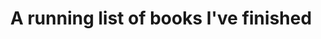 ---
layout: wikibook
title: A running list of books I've finished
books:
 - title: Captains of the sands
   author: Jorge Amado
   link: https://openlibrary.org/works/OL19709950W
   image: https://covers.openlibrary.org/b/olid/OL26923104M-L.jpg
   date_finished: 12/27/2022
   notes: Love the style and sense of wonder that Jorge writes with. Perhaps I should read the other Bahia books in the series... 
 - title: Suitcase Clone
   author: Robin Sloan
   link: https://openlibrary.org/works/OL28456044W
   image: https://m.media-amazon.com/images/I/41fKV2xVOCL.jpg
   date_finished: 09/28/2022
   notes: A lovely novella from Robin Sloan that builds on the Robin Sloan Cinematic Universe...! Fast pasted and full of intrigue. Definitely left me wanting more!
 - title: Popisho
   author: Leone Ross
   link: https://openlibrary.org/works/OL20849886W
   image: https://covers.openlibrary.org/b/olid/OL28229066M-L.jpg
   date_finished: 09/21/2022
   notes: What a magical lush book. Ugly, raw, squelchy. The opposite of the Ruth Ozeki book I just read... Popisho is full of exquisite descriptions, magical realism, surreal nonsense and raw, bloody, colorful magic. Full of gods and humans at their best and worst I absolutely loved this book. If you're looking for something that is a riot of color, emotion and humanity then this is it.
 - title: The Book of Form and Emptiness
   author: Ruth Ozeki
   link: https://openlibrary.org/works/OL24197713W
   image: https://covers.openlibrary.org/b/olid/OL35354576M-L.jpg
   date_finished: 08/28/2022
   notes: While at times Ruth Ozeki's writing is lyrical and magical, mostly this book felt kind of sterile. Neither of the main characters feel deeply explored and the most interesting characters (the aleph and the bottleman) are really only side events. Overall the book tasted like it had been aged in steel barrels and I was left wanting something more full bodied, more lyrical, more vivid.
 - title: Assassin's Fate
   author: Robin Hobb
   link: https://openlibrary.org/works/OL19098683W
   image: https://covers.openlibrary.org/b/id/8417258-L.jpg
   date_finished: 06/11/2022
   notes: Oof. That concludes reading all 16 of the realm of the elderlings books. I haven't kept detailed notes on them but I'm so glad that I read them all and read them in order. In many ways Nighteyes is the main character. These last three books tie together so many threads and loose ends - the storyline is dark but the ending is magical. Robin Hobb has such a powerful command of both small characters and giant worlds.
 - title: Fool's quest
   author: Robin Hobb
   link: https://openlibrary.org/works/OL20005636W
   image: https://covers.openlibrary.org/b/olid/OL32221420M-L.jpg
   date_finished: 05/02/2022
   notes: 
 - title: Fool's Assassin
   author: Robin Hobb
   link: https://openlibrary.org/works/OL17268025W
   image: https://covers.openlibrary.org/b/olid/OL27933228M-L.jpg
   date_finished: 04/11/2022
   notes: 
 - title: Blood of Dragons
   author: Robin Hobb
   link: https://openlibrary.org/works/OL24788835W
   image: https://covers.openlibrary.org/b/id/11548993-L.jpg
   date_finished: 03/11/2022
   notes: 
 - title: City of dragons
   author: Robin Hobb
   link: https://openlibrary.org/works/OL16442335W
   image: https://covers.openlibrary.org/b/olid/OL26704388M-L.jpg
   date_finished: 02/24/2022
   notes: 
 - title: Dragon Haven
   author: Robin Hobb
   link: https://openlibrary.org/works/OL14962810W
   image: https://covers.openlibrary.org/b/id/6298448-L.jpg
   date_finished: 02/08/2022
   notes: 
 - title: Dragon Keeper
   author: Robin Hobb
   link: https://openlibrary.org/works/OL24710497W
   image: https://covers.openlibrary.org/b/olid/OL32800595M-L.jpg
   date_finished: 01/17/2021
   notes: 
 - title: Fool's fate
   author: Robin Hobb
   link: https://openlibrary.org/works/OL2707195W
   image: https://covers.openlibrary.org/b/id/374007-L.jpg
   date_finished: 12/22/2021
   notes: Are there stronger characters than the Fitz and the Fool? What depth of emotion. This series is a magical climax and feels like it rivals the original assassin trilogy! Loved reading this series.
 - title: The Golden Fool
   author: Robin Hobb
   link: https://openlibrary.org/works/OL2707218W
   image: https://covers.openlibrary.org/b/id/5206-L.jpg
   date_finished: 12/01/2021
   notes: WHAT! So many mysteries unraveling, starting, crossing. Such emotionally charged scenes. Not giving anything away but this book is a big one.
 - title: Fool's Errand
   author: Robin Hobb
   link: https://openlibrary.org/works/OL2707194W
   image: https://covers.openlibrary.org/b/id/373090-L.jpg
   date_finished: 11/09/2021
   notes: LOVE returning to Fitz and the Fool. I'm so deep in the Robin Hobb world now....
 - title: Ship of Destiny
   author: Robin Hobb
   link: https://openlibrary.org/works/OL20084374W
   image: https://covers.openlibrary.org/b/id/8753566-L.jpg
   date_finished: 10/07/2021
   notes: Wow! Another trilogy down. I love the callbacks and hints for the original series. Onwards!
 - title: The Mad Ship
   author: Robin Hobb
   link: https://openlibrary.org/works/OL2707227W
   image: https://covers.openlibrary.org/b/id/1180-L.jpg
   date_finished: 08/09/2021
   notes: Now things are getting interesting! Love the origin story for the live ships - what an incredible dark backdrop to the whole saga.
 - title: Ship of Magic
   author: Robin Hobb
   link: https://openlibrary.org/works/OL2707209W
   image: https://covers.openlibrary.org/b/olid/OL32335046M-L.jpg
   date_finished: 06/26/2021
   notes: Onwards into the Robin Hobb cinematic universe! This series starts somewhat slowly but I love the all new (or is it!) version of live ships and their unique "magic".
 - title: Assassin's Quest
   author: Robin Hobb
   link: https://openlibrary.org/works/OL2707231W
   image: https://covers.openlibrary.org/b/id/4873-L.jpg
   date_finished: 04/19/2021
   notes: I love this trilogy so much. This is my third or fourth full re-read since I was a teenager and it remains magical each time. Such world building, characters and adventure. Onwards to the remaining.... *checks notes*.... 14 books!
 - title: Royal Assassin
   author: Robin Hobb
   link: https://openlibrary.org/works/OL2707223W
   image: http://covers.openlibrary.org/b/id/4871-L.jpg
   date_finished: 03/24/2021
   notes: That last line!! Such depth of characters. I really love this series. World building, unique ideas around magic, politics, love, wolves, assassins! Love it. Just as good as I remember.
 - title: Assassin's Apprentice
   author: Robin Hobb
   link: https://openlibrary.org/works/OL2707210W
   image: http://covers.openlibrary.org/b/id/4869-L.jpg
   date_finished: 03/08/2021
   notes: Diving back into an epic read of the 17 Robin Hobb books. The farseer trilogy is my all time fave and I've read these books several times before but I'm starting here to read them all in order.
 - title: The mushroom at the end of the world
   author: Anna Lowenhaupt Tsing
   link: https://openlibrary.org/works/OL20015789W
   image: http://covers.openlibrary.org/b/id/8881648-L.jpg
   date_finished: In progress...
   notes: A really magical exploration of global capitalism and... mushrooms?!
 - title: A Memory Called Empire
   author: Arkady Martine
   link: https://www.amazon.com/Memory-Called-Empire-Arkady-Martine-ebook/dp/B07C7BCB88
   date_finished: 02/10/2021
   notes: What richness! The first time I've read sci-fi that felt a bit like Iain M Banks. Deep, complex, rich worlds with strong characters. An absolute treat - spanning langauge, poetry, politics, identity, memory and more. I cannot wait for the followup. After reading so much poorly written sci fi recently (Dune, The Ministry of the Future, Exhalation..) this was a refreshing breath of fresh air.
 - title: Laughter in the Dark
   author: Vladamir Nabakov
   link: https://www.amazon.com/Laughter-Vintage-International-Vladimir-Nabokov-ebook-dp-B004KABE1K/dp/B004KABE1K/
   date_finished: 01/17/2021
   notes: An airbnb read. Just lovely poetic writing - a breath of fresh air after a bunch of badly-written scifi.
 - title: The Ministry for the Future
   author: Kim Stanley Robinson
   link: https://www.amazon.com/Ministry-Future-Kim-Stanley-Robinson-ebook/dp/B084FY1NXB 
   date_finished: 01/10/2021
   notes: Abandoned during the free preview. Everyone is raving about this book but honestly the writing felt incredibly flat. I'm tired of sci-fi stories having bad writing :(
 - title: Exhalation
   author: Ted Chiang
   link: https://www.amazon.com/Exhalation-Stories-Ted-Chiang-ebook/dp/B07GD46PQZ 
   date_finished: 01/04/2021
   notes: Abandoned 2/3 of the way through :( - while I quite enjoyed some of the provocations in the stories ultimately the writing didn't captivate me. Left me feeling bored so I gave it up.
 - title: Multidimensional Executive Coaching
   author: Ruth L. Orenstein
   link: https://www.amazon.com/Multidimensional-Executive-Coaching-Ruth-Orenstein/dp/0826125662 
   date_finished: 01/06/2021
   notes: Some great thought provoking ideas about coaching, consulting and being embedded inside organizations as an outsider. I especially love the concept in the book of overbounded or underbounded organizations.
 - title: The Player of Games
   author: Iain M. Banks
   link: https://www.amazon.com/Player-Games-Culture-Iain-Banks/dp/0316005401
   date_finished: 12/01/2020
   notes: I have fond memories of the first time reading this and felt like it left a big impression on me. Re-reading this book I still loved it but the shine has come off a little - I think other culture books are perhaps better. Still, the world building (universe building!) that Iain M Banks does is like no other.
 - title: Dune
   author: Frank Herbert
   link: https://www.amazon.com/Dune-Frank-Herbert/dp/0441172717
   date_finished: 11/31/2020
   notes: Started reading this while traveling through Utah and Arizona to get a feel for desert living. I enjoyed the book but definitely didn't feel like it lived up to the hype. Inventive but the characters felt a little stale.
 - title: "Working in Public: The Making and Maintenance of Open Source Software"
   author: Nadia Eghbal
   link: https://www.amazon.com/Working-Public-Making-Maintenance-Software/dp/0578675862
   date_finished: 10/15/2020
   notes: A great read about internet creators, economics of production, communities, influencers, open source and more. Nadia provides a ton of real data and examples but pairs them with big ideas and concepts. Essential read.
 - title: The Uncertainty Mindset
   author: Vaughn Tan
   link: https://www.amazon.com/Uncertainty-Mindset-Innovation-Insights-Frontiers-ebook/dp/B0825CZQR8   
   date_finished: 08/31/2020
   notes: A wonderful rich book exploring the world of high end culinary R&D to find lessons applicable for other types of organizations. A really fun read - great stories about high end cooking as well as sharp insights about food.
 - title: Tomorrow Lies in Ambush
   author: Bob Shaw
   link: https://www.amazon.com/Tomorrow-Lies-Ambush-Bob-Shaw-ebook/dp/B00GVFQJDU
   date_finished: 08/22/20
   notes: Classic sci-fi short stories recommended by Matt Webb. Some really lovely ideas and great writing! All the stories are very character-driven and often reflect more strongly on the individual characters motives and identities over the larger sci-fi conceits! Lovely. Thanks Matt!
 - title: East of Eden
   author: John Steinbeck
   link: https://www.amazon.com/East-Eden-Penguin-Orange-Collection/dp/0143129481
   date_finished: 07/29/20
   notes: What a magnificent - truly epic work. I'm a big Steinbeck fan already and I think I even read this one previously but loved immersing myself in this wonderful story. The biblical theme is almost too strong at times but is richly counterbalanced by Steinbeck's incredibly loving character portraits. Amazing.
 - title: Veil
   author: Eliot Peper
   link: https://www.amazon.com/Veil-Eliot-Peper-ebook/dp/B085PSTJNC   
   date_finished: 06/08/20
   notes: A really great fast-paced read. Eliot has a great knack for constructing plausible near-futures and then situating fully realized human stories within those futures. Thought provoking and enjoyable.
 - title: The Memory Police
   author: Yoko Ogawa
   link: https://www.amazon.com/Memory-Police-Novel-Yoko-Ogawa/dp/1101870605
   date_finished: 05/17/20
   notes: While the writing style at times is captivating - like a penny falling into a deep well - often the writing was unremarkable and the plot unfolded fairly slowly. All in the book was, ironically, forgettable. That said - the ending, where bodies start to fade away really resonated during this period of lockdown and isolation - it captures the essence of my embodied self fading away into an infinite series of zoom screens.
 - title: Working Identity- Unconventional Strategies for Reinventing Your Career
   author: Herminia Ibarra
   link: https://www.amazon.com/Working-Identity-Unconventional-Strategies-Reinventing/dp/1591394139
   date_finished: 05/15/20
   notes: A wonderful meditation on career change (and life change generally) as being a process of iterating and trying on new identities. Has deep implications for independents also. Going to blog this book up. Originally found via Vaughn Tan's newsletter.
 - title: An Introduction to Haiku
   author: Harold Gould Henderson
   link: https://www.amazon.com/Introduction-Haiku-Anthology-Poems-Poets/dp/0385093764
   date_finished: 03/12/20
   notes: Brian suggested I get into Haiku and pick up this book and I'm glad I did! Beautiful, easy to read intro to Haiku. The author gives great context for what Haiku is, the main poets and how to read Haiku poetry. Recommended!
 - title: Tears of the Trufflepig
   author: Fernando A. Flores
   link: https://www.amazon.com/Tears-Trufflepig-Novel-Fernando-Flores/dp/0374538336
   date_finished: 01/09/20
   notes: A wonderful book. Like an absurdist Cormac McCarthy x Kurt Vonnegut mashup. Lyrical descriptions, wonderful characters and a wild imagination. Highly recommended.
 - title: A Winter’s Promise
   author: Christelle Dabos
   link: https://www.amazon.com/Winters-Promise-Mirror-Visitor-Quartet-ebook/dp/B07B8WK17G
   date_finished: 12/30/19
   notes: There are moments when the lavish fantasy world and the magic contained in it sucked me in - but ultimately the character development and plot just didn't hang together to keep me reading. Good escapist reading but there are better fantasy worlds to lose yourself in than this one.
 - title: Less
   author: Andrew Sean Greer
   link: https://www.amazon.com/Less-Winner-Pulitzer-Prize-Novel/dp/0316316121
   date_finished: 12/20/19
   notes: A truly delightful novel - with hints of PG Wodehouse. This book really sucked me in with magical lush writing and a great wry tone. Definitely recommended.
 - title: Infinite Detail
   author: Tim Maughan
   link: https://www.amazon.com/Infinite-Detail-Novel-Tim-Maughan/dp/0374175411
   date_finished: 12/1/19
   notes: A fun quick read. There's some good language and some nice world-setting but I wish some of the characters had been more fully developed and I wish the central idea had been stronger. The ending kind of fizzles out and there could have been room for so much more here.. Good for a little lightweight-dytopia though.
 - title: Dead Astronauts
   author: Jeff VanderMeer
   link: https://www.amazon.com/Dead-Astronauts-Novel-Jeff-VanderMeer/dp/0374276803
   date_finished: 11/15/19
   notes: I think perhaps I made a mistake. I didn't realize until after I'd read it that it was part of the Borne series. Maybe that would have been useful because this book made zero sense. Like a William Burroughs book it was somehow interesting and riveting at times despite literally making no sense. Did I mention it makes no sense? The first section with the three astronauts was the most compelling..... Maybe I should read the other Borne books and it'll make more sense? But I doubt it.
 - title: The Nix
   author: Nathan Hill
   link: https://www.amazon.com/Nix-Nathan-Hill/dp/1101970340
   date_finished: 10/28/19
   notes: Abandoned 500 pages in. I tried to keep going but just couldn't. A Very Bad Book. Highly un-recommended. <a href='https://www.currentaffairs.org/2017/09/how-novelty-ruined-the-novel'>This is a good takedown</a>. So many characters are badly written sexually frustrated males and it's just all round a bad book. Couple sentences worth savoring but.. ugh.
 - title: A Gentleman in Moscow
   author: Amor Towles
   link: https://www.amazon.com/Gentleman-Moscow-Novel-Amor-Towles-ebook/dp/B01COJUEZ0
   date_finished: 10/03/19
   notes: Amor is a wonderful writer with so many lyrical touches, flourishes and turns of phrase. The feel of the book of politics, culture and acting in the proper way is great. Without posting spoilers there's a few themes in the book that make me feel like the book was written by a man - that some of the more emotionally rich moments are skipped over... But overall highly recommended as a fun, engaging and lyrical book.
 - title: Tempo - timing, tactics and strategy in narrative-driven decision-making 
   author: Venkatesh Rao
   link: https://www.amazon.com/Tempo-tactics-strategy-narrative-driven-decision-making-ebook/dp/B0069CHSLW
   date_finished: 09/09/19
   notes: I really should have read this years ago but I really enjoyed this piece. The core ideas around tempo of interactions, narrative time and that the kitchen is the best way to think about time will all stick with me for a while. Recommended.
 - title: Conversation -  How Talk Can Change Our Lives
   author: Theodore Zeldin
   link: https://www.amazon.com/Conversation-How-Talk-Change-Lives/dp/1587680009
   date_finished: 09/04/19
   notes: A delightful little book that was a gift from my friend Brian. A little meditation on conversations, how important they are and some of the explicit and implicit ways they can go wrong. At first I thought this was going to offer solutions and ideas but mostly it just offers poetry and provocations. I think it'll stick with me for a long time though - and the art from the author scattered through the book makes a lovely little object. Thanks Brian!
 - title: Recursion
   author: Blake Crouch
   link: https://www.amazon.com/Recursion-Novel-Blake-Crouch-ebook/dp/B07HDSHP7N
   date_finished: 9/3/19
   notes: A fast-paced, high-action read. A fun time-travel romp with some great characters. Ultimately I thought the premise was smart and the writing handled it well but the whole novel felt a little shallow. There were some really meaty ideas about identity and family wrapped up here that kind of got sidelined for the sake of the technology-driven plot and I thought that was a shame. Fun read though.
 - title: Way Station
   author: Clifford D. Simak
   link: https://www.amazon.com/Way-Station-Clifford-D-Simak-ebook/dp/B00YO78RRS
   date_finished: 8/25/19
   notes: Lovely vintage sci-fi recommended by Chris Butler. There's aliens, teleporting and... magic? But nothing flashy happens - it's an incredibly human story. This is a really thoughtful and fresh story. Highly recommended.
 - title: Idiots First
   author: Bernard Malamud
   link: https://www.amazon.com/Idiots-First-Bernard-Malamud/dp/0374174202
   date_finished: 8/15/19
   notes: The opening line of Idiot's First is a masterpiece. 'The thin ticking of the tin clock stopped'. Loved a few of the other stories but some were definitely forgettable. I'd recommend dipping your toe in and at the very least reading the title story Idiots First.
 - title: The Scar
   author: China Miéville
   link: https://www.amazon.com/Scar-China-Mi%C3%A9ville/dp/0345460014
   date_finished: 08/06/19
   notes: Ah what delicious sludgy, dark, human texture. China Miéville's descriptive language and world building is unparalleled. This is book two (after reading Perdido Street Station last year). These books are long and luxurious so perhaps not the best entry point if you're new to his writing but if you like this kind of thing there's nothing better. My only quarrel with this book was the ending... It felt somewhat unsatisfying, or rather unfinished - where a typical book resolves this felt like the open sea was still in front of you? But it's a very minor comment as mostly the strength of this book was that every page told a lifetime of texture. Definitely going to read book three of this trilogy after a break.
 - title: Last Night
   author: James Salter
   link: https://www.amazon.com/Last-Night-Stories-James-Salter/dp/1400078415
   date_finished: 07/14/19
   notes: After reading All That Is I had to wash my palette and get back to some of his delicious writing. This was much more in line with Light Years and contained some lovely moments. None of the short stories will linger with me too long but it's a short read and I'd recommend it.
 - title: Emissaries Guide to Worlding
   author: Ian Cheng
   link: https://serpentine-galleries.myshopify.com/products/coming-soon-ian-cheng-emissaries-guide-to-worlding
   notes: The core idea of the masks - the cartoonist, the director, the hacker and the emissary - is wonderful and a new lens to look at the world through, so overall I'd recommend the book. But there was also an incredible over-indulgence from the author to live inside his own worlds (which feels very finite game like, not infinite game like). And the lack of people anywhere in his worlds is also problematic. That said - the book as an object is beautiful and wonderfully designed.
   date_finished: 7/8/19
   image: https://cdn.shopify.com/s/files/1/2113/7453/products/Cover_-_FINAL_002_1024x.jpg?v=1524225901
 - title: The Prisoner
   author: Thomas M. Disch
   link: https://www.amazon.com/Prisoner-Novel-Thomas-M-Disch/dp/014311722X
   notes: I really enjoyed this - a delightfully British story of being trapped, like a combination of Kafka and PG Wodehouse. The plot derailed itself in a few places and there was a whole Shakespere reference that kind of went over my head but the writing was wonderful. Recommended.
   date_finished: 7/7/19
 - title: Oval
   author: Elvia Wilk
   link: https://www.amazon.com/Oval-Novel-Elvia-Wilk/dp/1593764057
   date_finished: 6/24/19
   notes: I really loved this. Distinctive, fresh writing that captures so much of the present weirdness in society while also somehow feeling timeless. The middle third dragged slightly for me but the descent into ecological weird towards the end is just wonderful and reminds me of the Annihiliation series by Jeff Vandermeer. Oh and the whole book centers on this premise of artists becoming 'consultants' which is magnificent. Recommended. Verdict- 👍🌲
 - title: All That Is
   author: James Salter
   link: https://www.amazon.com/dp/B007WKFMGS
   date_finished: 06/09/2019
   notes: A wildly disappointing read. Not that it was so bad but that having recently read Light Years I was expecting so much more. There were moments of brilliance in the writing and some of the scenes will linger with me overall the book didn't really make me feel anything. Definitely read Light Years instead.
 - title: Borderless
   author: Eliot Peper
   link: https://www.amazon.com/dp/B07BM7F9SF
   date_finished: 5/20/2019
   notes: Book two of the Analog series. Overall I connected less with the main character in this one but connected more with the overall premise which is very thought provoking. It feels today that we are actively living through the end (or at least a phase transition) of sovereignty. Compelling and a quick read.
 - title: Bandwidth
   author: Eliot Peper
   link: https://www.amazon.com/dp/B075CLV95J/
   date_finished: 5/13/2019
   notes: I completely devoured this book. The characters and pace keeps it flowing but the ideas will stick with me - it's grounded in a very near future and the concepts are well thought through. Excited to keep diving into Borderless next.
 - title: The Gone Away World
   author: Nick Harkaway
   link: https://www.amazon.com/dp/B001EL6R9W/
   date_finished: 5/07/2019
   notes: A majestic feat of imagination - whirlwind story of a gong-fu epic in a world gone mad. Definitely feels like it needed better editing or structuring and was about 100 pages too long but the strength of imagination and grasp of poetry really captivated me. Picked this up off the street on the way home from kung-fu training (approriate!). I'll be reading more of his work.
 - title: Light Years
   author: James Salter
   link: https://www.amazon.com/dp/B004G8PIOA/
   date_finished: 4/12/2019
   notes: This book completely destroyed me. The writing is dense and poetic like almost no one I've ever read. Did you know glass is a liquid and slowly 'flows'? This book operates on a time horizon and 'flows' through lives in a deeply transformative way. Found via <a href='https://www.gyford.com/phil/writing/2019/02/15/light-years-james-salter/'>Phil Gyford</a>
 - title: Delirious New York
   author: Rem Koolaas
   link: https://www.amazon.com/dp/B00JYVYUUW/
   date_finished: 3/18/2019
   notes: It's architecture writing but lyrical, magical and opinionated. A tour de force through New York's history with tons of interesting characters, ideas, explorations and more. Ideas include congestion as an organizing principle of the city, and every block being an archipelago. Wonderful and highly recommended.
 - title: Tomorrow In The Battle Think On Me
   author: Javier Marias
   link: https://www.amazon.com/dp/0307950751 
   date_finished: 2/17/2019
   notes: Abandoned. I think somewhere in this book is buried a wonderful treasure. The looping self-aware story is fundamentally interesting and new but the language that wraps around it chokes it to death. Abandoned about half way through.
 - title: Summerland
   author: Hannu Rajaniemi
   link: https://www.amazon.com/dp/B0756K1Q8D/
   date_finished: 1/21/2019
   notes: A wonderful original work - full of interesting characters. Ghosts! Spys! Old London! Really enjoyed this and tore through it super fast.
 - title: Finite & Infinite Games
   author: James Carse
   link: https://www.amazon.com/dp/B004W3FM4A/
   date_finished: 1/10/2019
   notes: Great unique book, wonderful analogy to finite and infinite writing....
 - title: The Power
   author: Naomi Alderman
   link: https://www.amazon.com/dp/B01N0Z1EY0
   date_finished: 12/30/2018
   notes: Provocative premise but I felt it squandered an opportunity at a deeper political and/or emotional exploration of what would happen if teenage girls gained a new incredible power. Somehow it resorted to.... fucking and fighting?
 - title: Perdido Street Station
   author: China Mieville
   link: https://www.amazon.com/dp/B000FBFO8C/
   date_finished: 12/01/2018
   notes: A staggering, creative, filthy, engrossing tour through a world with such magical and rich depths. No one can build worlds like China.
 - title: Satin Island
   author: Tom McCarthy
   link: https://www.amazon.com/dp/B00MZWA678/
   date_finished: 03/21/2018
   notes: William Gibson meets Kafka. A corporate strategy consultant / ethnographer ponders the meaning of life and searches for the Great Report.
 - title: The Dark Dark
   author: Samantha Hunt
   link: https://www.amazon.com/dp/B01N0TDSVM/
   date_finished: 02/15/2018
   notes: Tender, oozing, lyrical, dark, DARK stories of being human. Did I mention they are dark? What writing though! What imagination!
pinned: true
---